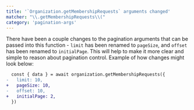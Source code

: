 ```yaml
---
title: '`Organization.getMembershipRequests` arguments changed'
matcher: "\\.getMembershipRequests\\("
category: 'pagination-args'
---
```


There have been a couple changes to the pagination arguments that can be passed into this function - `limit` has been renamed to `pageSize`, and `offset` has been renamed to `initialPage`. This will help to make it more clear and simple to reason about pagination control. Example of how changes might look below:

```diff
  const { data } = await organization.getMembershipRequests({
-   limit: 10,
+   pageSize: 10,
-   offset: 10,
+   initialPage: 2,
  })
```
